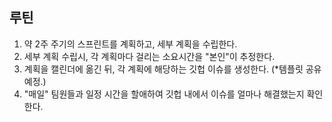 ## 루틴

1. 약 2주 주기의 스프린트를 계획하고, 세부 계획을 수립한다.
2. 세부 계획 수립시, 각 계획마다 걸리는 소요시간을 "본인"이 추정한다.
3. 계획을 캘린더에 옮긴 뒤, 각 계획에 해당하는 깃헙 이슈를 생성한다. (\*템플릿 공유 예정.)
4. "매일" 팀원들과 일정 시간을 할애하여 깃헙 내에서 이슈를 얼마나 해결했는지 확인한다.
